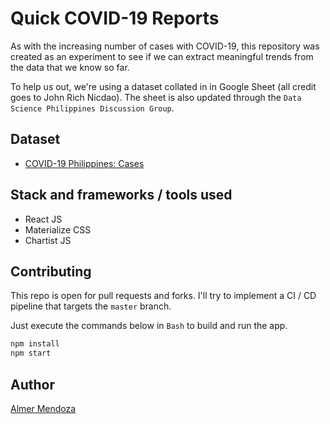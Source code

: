 # Quick COVID-19 Reports

As with the increasing number of cases with COVID-19, this repository was created as an experiment to see if we can extract meaningful trends from the data that we know so far.

To help us out, we're using a dataset collated in in Google Sheet (all credit goes to John Rich Nicdao). The sheet is also updated through the `Data Science Philippines Discussion Group`.

## Dataset

- [COVID-19 Philippines: Cases](https://docs.google.com/spreadsheets/u/0/d/16g_PUxKYMC0XjeEKF6FPUBq2-pFgmTkHoj5lbVrGLhE/htmlview)

## Stack and frameworks / tools used

- React JS
- Materialize CSS
- Chartist JS

## Contributing

This repo is open for pull requests and forks. I'll try to implement a CI / CD pipeline that targets the `master` branch.

Just execute the commands below in `Bash` to build and run the app.

```bash
npm install
npm start
```

## Author

[Almer Mendoza](mailto:atmalmer23@gmail.com)
